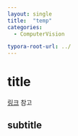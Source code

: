 ```yaml
---
layout: single
title:  "temp"
categories: 
  - ComputerVision

typora-root-url: ../
---
```








# title

[링크](https://visionsystem.kr/product-info?tpf=board/view&board_code=3&code=3674) 참고



## subtitle



